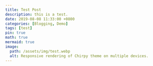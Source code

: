 ```yaml
---
title: Test Post
description: this is a test.
date: 2019-08-08 11:33:00 +0800
categories: [Blogging, Demo]
tags: [test]
pin: true
math: true
mermaid: true
image:
  path: /assets/img/test.webp
  alt: Responsive rendering of Chirpy theme on multiple devices.
---
```

